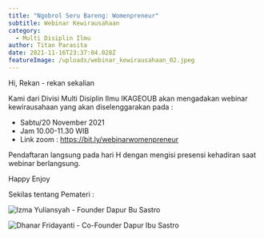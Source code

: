 ```yaml
---
title: "Ngobrol Seru Bareng: Womenpreneur"
subtitle: Webinar Kewirausahaan
category:
  - Multi Disiplin Ilmu
author: Titan Parasita
date: 2021-11-16T23:37:04.028Z
featureImage: /uploads/webinar_kewirausahaan_02.jpeg
---
```

Hi, Rekan - rekan sekalian

Kami dari Divisi Multi Disiplin Ilmu IKAGEOUB akan mengadakan webinar kewirausahaan yang akan diselenggarakan pada : 

* Sabtu/20 November 2021 
* Jam 10.00-11.30 WIB
* Link zoom : <https://bit.ly/webinarwomenpreneur>

Pendaftaran langsung pada hari H dengan mengisi presensi kehadiran saat webinar berlangsung. 

Happy Enjoy

Sekilas tentang Pemateri :

![Izma Yuliansyah - Founder Dapur Bu Sastro](/uploads/webinar_kewirausahaan_02-pemateri.jpeg)

![Dhanar Fridayanti - Co-Founder Dapur Ibu Sastro](/uploads/webinar_kewirausahaan_02-pemateri-02.jpeg)